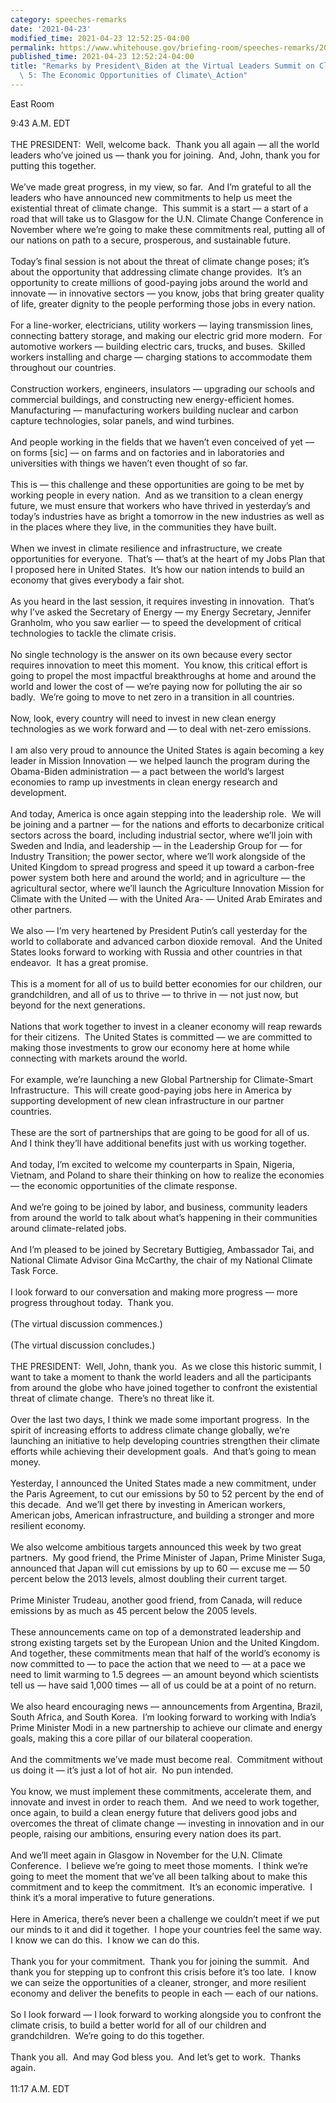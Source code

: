 ```yaml
---
category: speeches-remarks
date: '2021-04-23'
modified_time: 2021-04-23 12:52:25-04:00
permalink: https://www.whitehouse.gov/briefing-room/speeches-remarks/2021/04/23/remarks-by-president-biden-at-the-virtual-leaders-summit-on-climate-session-5-the-economic-opportunities-of-climate-action/
published_time: 2021-04-23 12:52:24-04:00
title: "Remarks by President\_Biden at the Virtual Leaders Summit on Climate Session\
  \ 5: The Economic Opportunities of Climate\_Action"
---
```

 
East Room

9:43 A.M. EDT  
   
THE PRESIDENT:  Well, welcome back.  Thank you all again — all the world
leaders who’ve joined us — thank you for joining.  And, John, thank you
for putting this together.   
   
We’ve made great progress, in my view, so far.  And I’m grateful to all
the leaders who have announced new commitments to help us meet the
existential threat of climate change.  This summit is a start — a start
of a road that will take us to Glasgow for the U.N. Climate Change
Conference in November where we’re going to make these commitments real,
putting all of our nations on path to a secure, prosperous, and
sustainable future.   
   
Today’s final session is not about the threat of climate change poses;
it’s about the opportunity that addressing climate change provides. 
It’s an opportunity to create millions of good-paying jobs around the
world and innovate — in innovative sectors — you know, jobs that bring
greater quality of life, greater dignity to the people performing those
jobs in every nation.   
   
For a line-worker, electricians, utility workers — laying transmission
lines, connecting battery storage, and making our electric grid more
modern.  For automotive workers — building electric cars, trucks, and
buses.  Skilled workers installing and charge — charging stations to
accommodate them throughout our countries.   
   
Construction workers, engineers, insulators — upgrading our schools and
commercial buildings, and constructing new energy-efficient homes. 
Manufacturing — manufacturing workers building nuclear and carbon
capture technologies, solar panels, and wind turbines.   
   
And people working in the fields that we haven’t even conceived of yet —
on forms \[sic\] — on farms and on factories and in laboratories and
universities with things we haven’t even thought of so far.   
   
This is — this challenge and these opportunities are going to be met by
working people in every nation.  And as we transition to a clean energy
future, we must ensure that workers who have thrived in yesterday’s and
today’s industries have as bright a tomorrow in the new industries as
well as in the places where they live, in the communities they have
built.   
   
When we invest in climate resilience and infrastructure, we create
opportunities for everyone.  That’s — that’s at the heart of my Jobs
Plan that I proposed here in United States.  It’s how our nation intends
to build an economy that gives everybody a fair shot.   
   
As you heard in the last session, it requires investing in innovation. 
That’s why I’ve asked the Secretary of Energy — my Energy Secretary,
Jennifer Granholm, who you saw earlier — to speed the development of
critical technologies to tackle the climate crisis.   
   
No single technology is the answer on its own because every sector
requires innovation to meet this moment.  You know, this critical effort
is going to propel the most impactful breakthroughs at home and around
the world and lower the cost of — we’re paying now for polluting the air
so badly.  We’re going to move to net zero in a transition in all
countries.   
   
Now, look, every country will need to invest in new clean energy
technologies as we work forward and — to deal with net-zero
emissions.   
   
I am also very proud to announce the United States is again becoming a
key leader in Mission Innovation — we helped launch the program during
the Obama-Biden administration — a pact between the world’s largest
economies to ramp up investments in clean energy research and
development.   
   
And today, America is once again stepping into the leadership role.  We
will be joining and a partner — for the nations and efforts to
decarbonize critical sectors across the board, including industrial
sector, where we’ll join with Sweden and India, and leadership — in the
Leadership Group for — for Industry Transition; the power sector, where
we’ll work alongside of the United Kingdom to spread progress and speed
it up toward a carbon-free power system both here and around the world;
and in agriculture — the agricultural sector, where we’ll launch the
Agriculture Innovation Mission for Climate with the United — with the
United Ara- — United Arab Emirates and other partners.   
   
We also — I’m very heartened by President Putin’s call yesterday for the
world to collaborate and advanced carbon dioxide removal.  And the
United States looks forward to working with Russia and other countries
in that endeavor.  It has a great promise.   
   
This is a moment for all of us to build better economies for our
children, our grandchildren, and all of us to thrive — to thrive in —
not just now, but beyond for the next generations.  
   
Nations that work together to invest in a cleaner economy will reap
rewards for their citizens.  The United States is committed — we are
committed to making those investments to grow our economy here at home
while connecting with markets around the world.   
   
For example, we’re launching a new Global Partnership for Climate-Smart
Infrastructure.  This will create good-paying jobs here in America by
supporting development of new clean infrastructure in our partner
countries.   
   
These are the sort of partnerships that are going to be good for all of
us.  And I think they’ll have additional benefits just with us working
together.   
   
And today, I’m excited to welcome my counterparts in Spain, Nigeria,
Vietnam, and Poland to share their thinking on how to realize the
economies — the economic opportunities of the climate response.   
   
And we’re going to be joined by labor, and business, community leaders
from around the world to talk about what’s happening in their
communities around climate-related jobs.   
   
And I’m pleased to be joined by Secretary Buttigieg, Ambassador Tai, and
National Climate Advisor Gina McCarthy, the chair of my National Climate
Task Force.  
   
I look forward to our conversation and making more progress — more
progress throughout today.  Thank you.  
   
(The virtual discussion commences.)  
   
(The virtual discussion concludes.)  
   
THE PRESIDENT:  Well, John, thank you.  As we close this historic
summit, I want to take a moment to thank the world leaders and all the
participants from around the globe who have joined together to confront
the existential threat of climate change.  There’s no threat like it.   
   
Over the last two days, I think we made some important progress.  In the
spirit of increasing efforts to address climate change globally, we’re
launching an initiative to help developing countries strengthen their
climate efforts while achieving their development goals.  And that’s
going to mean money.   
   
Yesterday, I announced the United States made a new commitment, under
the Paris Agreement, to cut our emissions by 50 to 52 percent by the end
of this decade.  And we’ll get there by investing in American workers,
American jobs, American infrastructure, and building a stronger and more
resilient economy.   
   
We also welcome ambitious targets announced this week by two great
partners.  My good friend, the Prime Minister of Japan, Prime Minister
Suga, announced that Japan will cut emissions by up to 60 — excuse me —
50 percent below the 2013 levels, almost doubling their current
target.   
   
Prime Minister Trudeau, another good friend, from Canada, will reduce
emissions by as much as 45 percent below the 2005 levels.   
   
These announcements came on top of a demonstrated leadership and strong
existing targets set by the European Union and the United Kingdom.  And
together, these commitments mean that half of the world’s economy is now
committed to — to pace the action that we need to — at a pace we need to
limit warming to 1.5 degrees — an amount beyond which scientists tell us
— have said 1,000 times — all of us could be at a point of no return.   
   
We also heard encouraging news — announcements from Argentina, Brazil,
South Africa, and South Korea.  I’m looking forward to working with
India’s Prime Minister Modi in a new partnership to achieve our climate
and energy goals, making this a core pillar of our bilateral
cooperation.   
   
And the commitments we’ve made must become real.  Commitment without us
doing it — it’s just a lot of hot air.  No pun intended.   
   
You know, we must implement these commitments, accelerate them, and
innovate and invest in order to reach them.  And we need to work
together, once again, to build a clean energy future that delivers good
jobs and overcomes the threat of climate change — investing in
innovation and in our people, raising our ambitions, ensuring every
nation does its part.   
   
And we’ll meet again in Glasgow in November for the U.N. Climate
Conference.  I believe we’re going to meet those moments.  I think we’re
going to meet the moment that we’ve all been talking about to make this
commitment and to keep the commitment.  It’s an economic imperative.  I
think it’s a moral imperative to future generations.   
   
Here in America, there’s never been a challenge we couldn’t meet if we
put our minds to it and did it together.  I hope your countries feel the
same way.  I know we can do this.  I know we can do this.  
   
Thank you for your commitment.  Thank you for joining the summit.  And
thank you for stepping up to confront this crisis before it’s too late. 
I know we can seize the opportunities of a cleaner, stronger, and more
resilient economy and deliver the benefits to people in each — each of
our nations.   
   
So I look forward — I look forward to working alongside you to confront
the climate crisis, to build a better world for all of our children and
grandchildren.  We’re going to do this together.   
   
Thank you all.  And may God bless you.  And let’s get to work.  Thanks
again.   
   
11:17 A.M. EDT
